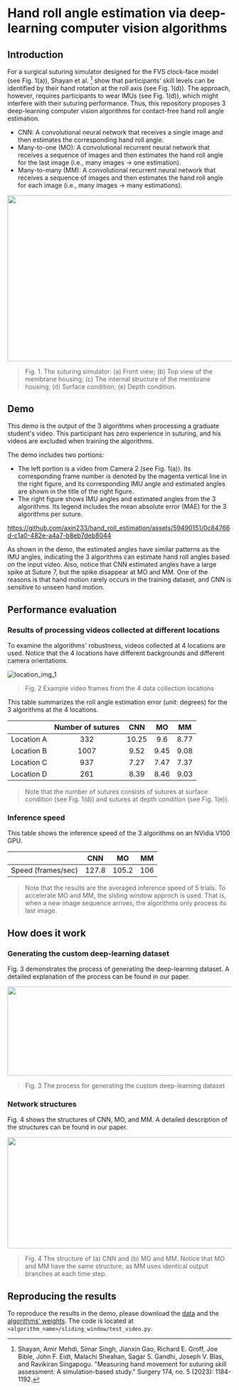 # Hand roll angle estimation via deep-learning computer vision algorithms

## Introduction
For a surgical suturing simulator designed for the FVS clock-face model (see Fig. 1(a)), Shayan et al. [^Mehdi_paper] show that participants' skill levels can be identified by their hand rotation at the roll axis (see Fig. 1(d)). The approach, however, requires participants to wear IMUs (see Fig. 1(d)), which might interfere with their suturing performance. Thus, this repository proposes 3 deep-learning computer vision algorithms for contact-free hand roll angle estimation.
- CNN: A convolutional neural network that receives a single image and then estimates the corresponding hand roll angle.
- Many-to-one (MO): A convolutional recurrent neural network that receives a sequence of images and then estimates the hand roll angle for the last image (i.e., many images -> one estimation).
- Many-to-many (MM): A convolutional recurrent neural network that receives a sequence of images and then estimates the hand roll angle for each image (i.e., many images -> many estimations).

<!--
![simulator_v1](https://github.com/axin233/hand_roll_estimation/assets/59490151/4eac4c05-d48b-4527-999a-c96100a86ed6)
-->

<p align="center">
  <img width="661" height="373" src="https://github.com/axin233/hand_roll_estimation/assets/59490151/4eac4c05-d48b-4527-999a-c96100a86ed6">
</p>

> Fig. 1. The suturing simulator: (a) Front view; (b) Top view of the membrane housing; (c) The internal structure of the membrane housing; (d) Surface condition; (e) Depth condition.

[^Mehdi_paper]:
    Shayan, Amir Mehdi, Simar Singh, Jianxin Gao, Richard E. Groff, Joe Bible, John F. Eidt, Malachi Sheahan, Sagar S. Gandhi, Joseph V. Blas, and Ravikiran Singapogu. "Measuring hand movement for suturing skill assessment: A simulation-based study." Surgery 174, no. 5 (2023): 1184-1192.


## Demo
This demo is the output of the 3 algorithms when processing a graduate student's video. This participant has zero experience in suturing, and his videos are excluded when training the algorithms. 

The demo includes two portions:
- The left portion is a video from Camera 2 (see Fig. 1(a)). Its corresponding frame number is denoted by the magenta vertical line in the right figure, and its corresponding IMU angle and estimated angles are shown in the title of the right figure.
- The right figure shows IMU angles and estimated angles from the 3 algorithms. Its legend includes the mean absolute error (MAE) for the 3 algorithms per suture. 

https://github.com/axin233/hand_roll_estimation/assets/59490151/0c84766d-c1a0-482e-a4a7-b8eb7deb8044

As shown in the demo, the estimated angles have similar patterns as the IMU angles, indicating the 3 algorithms can estimate hand roll angles based on the input video. Also, notice that CNN estimated angles have a large spike at Suture 7, but the spike disappear at MO and MM. One of the reasons is that hand motion rarely occurs in the training dataset, and CNN is sensitive to unseen hand motion.

## Performance evaluation

### Results of processing videos collected at different locations

To examine the algorithms' robustness, videos collected at 4 locations are used. Notice that the 4 locations have different backgrounds and different camera orientations. 

![location_img_1](https://github.com/axin233/hand_roll_estimation/assets/59490151/7be46c6a-8521-43f0-a2fc-6283e100c16f)

> Fig. 2 Example video frames from the 4 data collection locations

This table summarizes the roll angle estimation error (unit: degrees) for the 3 algorithms at the 4 locations.

|          | Number of sutures | CNN | MO | MM |
| :------: | :------: | :------: | :------: | :------: |
| Location A | 332 | 10.25 | 9.6 | 8.77 |
| Location B | 1007 | 9.52 | 9.45 | 9.08 |
| Location C | 937 | 7.27 | 7.47 | 7.37 |
| Location D | 261 | 8.39 | 8.46 | 9.03 |

> Note that the number of sutures consists of sutures at surface condition (see Fig. 1(d)) and sutures at depth condition (see Fig. 1(e)).

### Inference speed

This table shows the inference speed of the 3 algorithms on an NVidia V100 GPU.

|          | CNN | MO | MM |
| :------: | :------: | :------: | :------: |
| Speed (frames/sec) | 127.8 | 105.2 | 106 |

> Note that the results are the averaged inference speed of 5 trials. To accelerate MO and MM, the sliding window approch is used. That is, when a new image sequence arrives, the algorithms only process its last image.
 
## How does it work

<!--
![dataset_code](https://github.com/axin233/hand_roll_estimation/assets/59490151/795213f7-1eee-49f2-8545-b6f58d5d4450)
-->

### Generating the custom deep-learning dataset

Fig. 3 demonstrates the process of generating the deep-learning dataset. A detailed explanation of the process can be found in our paper.

<p align="center">
  <img width="600" height="200" src="https://github.com/axin233/hand_roll_estimation/assets/59490151/795213f7-1eee-49f2-8545-b6f58d5d4450">
</p>

> Fig. 3 The process for generating the custom deep-learning dataset

<!--
![network](https://github.com/axin233/hand_roll_estimation/assets/59490151/0ff6bb9a-a3ff-4265-add1-736cd2ac9750)
-->

### Network structures

Fig. 4 shows the structures of CNN, MO, and MM. A detailed description of the structures can be found in our paper.

<p align="center">
  <img width="863" height="250" src="https://github.com/axin233/hand_roll_estimation/assets/59490151/0ff6bb9a-a3ff-4265-add1-736cd2ac9750">
</p>

> Fig. 4 The structure of (a) CNN and (b) MO and MM. Notice that MO and MM have the same structure, as MM uses identical output branches at each time step.

## Reproducing the results

To reproduce the results in the demo, please download the [data](https://drive.google.com/drive/folders/1SZlVx9E_UTGEork87cag5zlajOH2bFDY?usp=sharing) and the [algorithms' weights](https://drive.google.com/drive/folders/1GKsiPBIkfuXwhrxvSPqSASQpL3ghfv8j?usp=sharing). The code is located at `<algorithm_name>/sliding_window/test_video.py`.

<!--
|          | CNN (surface) | MO (surface) | MM (surface) | CNN (depth) | MO (depth) | MM (depth) |
| :------: | :------: | :------: | :------: | :------: | :------: | :------: |
| Location A | 9.79 | 9.08 | 8.42 | 10.71 | 10.11 | 9.12 |
| Location B | 7.04 | 7.4 | 6.99 | 12.07 | 11.54 | 11.21 |
| Location C | 6.35 | 6.45 | 6.26 | 8.21 | 8.52 | 8.52 |
| Location D | 6.73 | 6.42 | 6.95 | 10.79 | 11.4 | 12.05 |
-->
